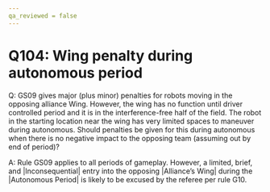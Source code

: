 ```yaml
---
qa_reviewed = false
---
```


# Q104: Wing penalty during autonomous period

Q: GS09 gives major (plus minor) penalties for robots moving in the opposing alliance Wing. However, the wing has no function until driver controlled period and it is in the interference-free half of the field.  The robot in the starting location near the wing has very limited spaces to maneuver during autonomous. Should penalties be given for this during autonomous when there is no negative impact to the opposing team (assuming out by end of period)?

A: Rule GS09 applies to all periods of gameplay. However, a limited, brief, and |Inconsequential| entry into the opposing |Alliance’s Wing| during the |Autonomous Period| is likely to be excused by the referee per rule G10.